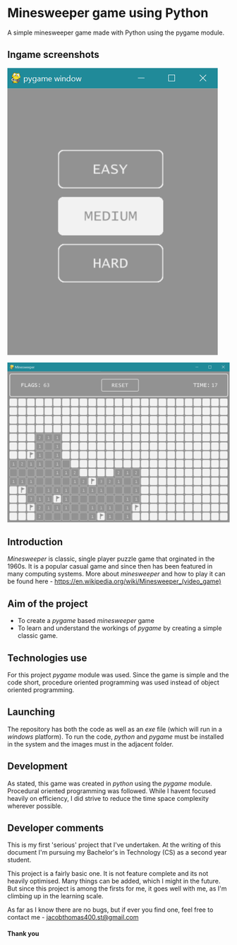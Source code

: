 # Minesweeper game using Python
A simple minesweeper game made with Python using the pygame module.

## Ingame screenshots
![Main menu](./minesweeper_images/git1.png)
  
  
![Hard Level](./minesweeper_images/git2.png)

## Introduction
*Minesweeper* is classic, single player puzzle game that orginated in the 1960s.
It is a popular casual game and since then has been featured in many computing systems. More about *minesweeper* and how to play it can be found here - https://en.wikipedia.org/wiki/Minesweeper_(video_game)

## Aim of the project
  - To create a *pygame* based *minesweeper* game
  - To learn and understand the workings of *pygame* by creating a simple classic game.

## Technologies use
For this project *pygame* module was used. Since the game is simple and the code short, procedure oriented programming was used instead of object oriented programming.

## Launching
 The repository has both the code as well as an *exe* file (which will run in a *windows* platform). To run the code, *python* and *pygame* must be installed in the system and the images must in the adjacent folder. 

## Development
As stated, this game was created in *python* using the *pygame* module. Procedural oriented programming was followed. While I havent focused heavily on efficiency, I did strive to reduce the time space complexity wherever possible.

## Developer comments
This is my first 'serious' project that I've undertaken. At the writing of this document I'm pursuing my Bachelor's in Technology (CS) as a second year student. 

This project is a fairly basic one. It is not feature complete and its not heavily optimised. Many things can be added, which I might in the future. But since this project is among the firsts for me, it goes well with me, as I'm climbing up in the learning scale.

As far as I know there are no bugs, but if ever you find one, feel free to contact me - 
jacobthomas400.st@gmail.com



#### Thank you
